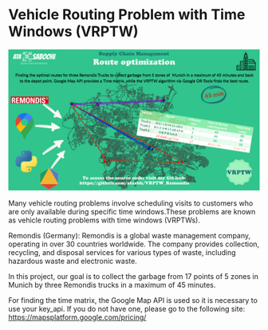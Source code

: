 # Vehicle Routing Problem with Time Windows (VRPTW)

![Alt text](https://github.com/atasbh/VRPTW_Remondis/blob/main/VRPTW_Remondis-1.png)

Many vehicle routing problems involve scheduling visits to customers who are only available during specific time windows.These problems are known as vehicle routing problems with time windows (VRPTWs).

Remondis (Germany): Remondis is a global waste management company, operating in over 30 countries worldwide. The company provides collection, recycling, and disposal services for various types of waste, including hazardous waste and electronic waste.

In this project, our goal is to collect the garbage from 17 points of 5 zones in Munich by three Remondis trucks in a maximum of 45 minutes.

For finding the time matrix, the Google Map API is used so it is necessary to use your key_api. If you do not have one, please go to the following site: https://mapsplatform.google.com/pricing/
